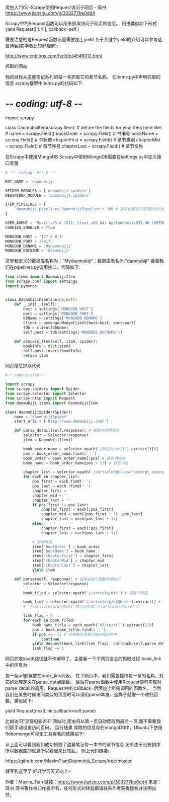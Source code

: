 爬虫入门(5)-Scrapy使用Request访问子网页 - 简书 https://www.jianshu.com/p/303277be0dd4

Scrapy中的Request函数可以用来抓取访问子网页的信息。
用法类似如下形式
    yield Request(['url'], callback=self.<yourfunction>)

需要注意的是Request函数前面需要加上yield
关于关键字yield的介绍可以参考这篇博客(初学者比较好理解):

http://www.cnblogs.com/fydd/p/4546012.html

抓取的网站

我的目标从盗墓笔记系列的每一本抓取它的章节名称。
在items.py中声明抓取的信息
scrapy框架中items.py的代码如下:
# -*- coding: utf-8 -*-

import scrapy

class DaomubijiItem(scrapy.Item):
    # define the fields for your item here like:
    # name = scrapy.Field()
    bookOrder = scrapy.Field() # 书编号
    bookName = scrapy.Field() # 书标题
    chapterFirst = scrapy.Field() # 章节类别
    chapterMid = scrapy.Field() # 章节序号
    chapterLast = scrapy.Field()  # 章节名称

在Scrapy中使用MongoDB
Scrapy中使用MongoDB需要在settings.py中定义接口变量
```py
# -*- coding: utf-8 -*-

BOT_NAME = 'daomubiji'

SPIDER_MODULES = ['daomubiji.spiders']
NEWSPIDER_MODULE = 'daomubiji.spiders'

ITEM_PIPELINES = {
    'daomubiji.pipelines.DaomubijiPipeline': 300 # 数字代表这个管道的优先级，取0-1000之间的任意一个数即可
}

USER_AGENT = 'Mozilla/5.0 (X11; Linux x86_64) AppleWebKit/537.36 (KHTML, like Gecko) Chrome/58.0.3029.96 Safari/537.36'
COOKIES_ENABLED = True

MONGODB_HOST = '127.0.0.1'
MONGODB_PORT = 27017
MONGODB_DBNAME = 'Mydaomubiji'
MONGODB_DOCNAME = 'daomubiji'
```
这里我定义的数据库名称为：“Mydaomubiji”；数据库表名为:"daomubiji"
接着我们在pipelines.py调用接口，代码如下:
```py
from items import DaomubijiItem
from scrapy.conf import settings
import pymongo


class DaomubijiPipeline(object):
    def __init__(self):
        host = settings['MONGODB_HOST']
        port = settings['MONGODB_PORT']
        dbName = settings['MONGODB_DBNAME']
        client = pymongo.MongoClient(host=host, port=port)
        tdb = client[dbName]
        self.post = tdb[settings['MONGODB_DOCNAME']]

    def process_item(self, item, spider):
        bookInfo = dict(item)
        self.post.insert(bookInfo)
        return item
```

网页信息抓取代码
```py
#-*_coding:utf8-*-

import scrapy
from scrapy.spiders import Spider
from scrapy.selector import Selector
from scrapy.http import Request
from daomubiji.items import DaomubijiItem

class daomubijiSpider(Spider):
    name = "daomubijiSpider"
    start_urls = ['http://www.daomubiji.com/']

    def parse_detail(self,response): # 提取子网页信息
        selector = Selector(response)
        item = DaomubijiItem()

        book_order_name = selector.xpath('//h1/text()').extract()[0]
        pos = book_order_name.find(u'：')
        book_order = book_order_name[:pos] # 获取书编号
        book_name = book_order_name[pos + 1:] # 获取书名

        chapter_list = selector.xpath('//article[@class="excerpt excerpt-c3"]//text()').extract()
        for each in chapter_list:
            pos_first = each.find(' ')
            pos_last = each.rfind(' ')
            chapter_first = ''
            chapter_mid = ''
            chapter_last = ''
            if pos_first != pos_last:
                chapter_first = each[:pos_first]
                chapter_mid = each[(pos_first + 1): pos_last]
                chapter_last = each[pos_last + 1:]
            else:
                chapter_first = each[:pos_first]
                chapter_last = each[pos_last + 1:]

            # 存储信息
            item['bookOrder'] = book_order
            item['bookName'] = book_name
            item['chapterFirst'] = chapter_first
            item['chapterMid'] = chapter_mid
            item['chapterLast'] = chapter_last
            yield item

    def parse(self, response): # 程序从这个函数开始执行
        selector = Selector(response)

        book_filed = selector.xpath('//article/div') # 抓取书标题

        book_link = selector.xpath('//article/p/a/@href').extract() # 抓取盗墓笔记每本书的链接
        # '//article/p/a/@href'也可以写成('//article//@href')

        link_flag = 0
        for each in book_filed:
            book_name_title = each.xpath('h2/text()').extract()[0]
            pos = book_name_title.find(u'：')
            if pos == -1: # 只抓取符合我们格式规定的书
                continue
            yield Request(book_link[link_flag], callback=self.parse_detail) # 调用parse_detail函数
            link_flag += 1
```

网页抓取xpath路径就不作解释了，主要看一下子网页信息的抓取过程
book_link中的信息为:







每一条url都存放在book_link列表。
在子网页中，我们需要提取每一章的名称，对它的处理定义在parse_detail函数。
最后在parse函数中使用Request便可实现对parse_detail的调用。Request中的callback=后面加上所需调用的函数名。
当然我们在某些时候访问类似的页面时可以调用parse本身，这样子就像一个递归函数，类似如下:

yield Request(nextLink,callback=self.parse)

比如访问"豆瓣电影250"网站时,爬虫将从第一页自动爬取到最后一页,而不需要我们那手动设置访问页码。
运行结果
爬取的信息存在mongoDB中，Ubuntu下使用Robomongo可视化工具查看的结果如下:







从上面可以看到我们成功抓取了盗墓笔记每一本书的章节信息
另外由于没有排序所以数据库的信息所以看起来比较乱。
附上代码链接:

https://github.com/MaximTian/Daomubiji_Scrapy/tree/master

就写到这里了
好好学习天天向上~

作者：Maxim_Tian
链接：https://www.jianshu.com/p/303277be0dd4
來源：简书
简书著作权归作者所有，任何形式的转载都请联系作者获得授权并注明出处。